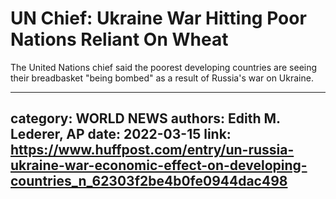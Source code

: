 # UN Chief: Ukraine War Hitting Poor Nations Reliant On Wheat

The United Nations chief said the poorest developing countries are seeing their breadbasket "being bombed" as a result of Russia's war on Ukraine.

---
category: WORLD NEWS
authors: Edith M. Lederer, AP
date: 2022-03-15
link: https://www.huffpost.com/entry/un-russia-ukraine-war-economic-effect-on-developing-countries_n_62303f2be4b0fe0944dac498
---
